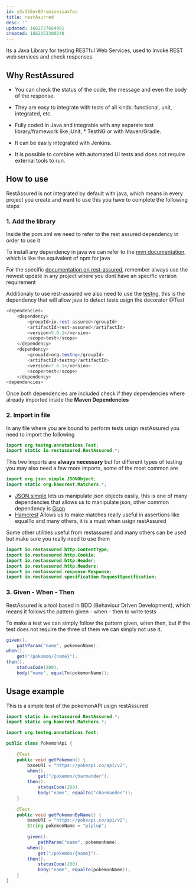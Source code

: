 ```yaml
---
id: y3v355ov07rsmiseisavfeu
title: restAsurred
desc: ''
updated: 1662727664901
created: 1662153300240
---
```



Its a Java Library for testing RESTful Web Services, used to invoke REST web services and check responses

## Why RestAssured

* You can check the status of the code, the message and even the body of the response.

* They are easy to integrate with tests of all kinds: functional, unit, integrated, etc.  

* Fully coded in Java and integrable with any separate test library/framework like jUnit, * TestNG or with Maven/Gradle.  

* It can be easily integrated with Jenkins.  

* It is possible to combine with automated UI tests and does not require external tools to run.  

## How to use

RestAssured is not integrated by default with java, which means in every project you create and want to use this you have to complete the following steps 

### 1. Add the library

Inside the pom.xml we need to refer to the rest assured dependency in order to use it

To install any dependency in java we can refer to the [mvn documentation](https://mvnrepository.com), which is like the equivalent of npm for java 

For the specific [documentation on rest-assured](https://mvnrepository.com/artifact/io.rest-assured/rest-assured), remember always use the newest update in any project where you dont have an specific version requirement

Additionaly to use rest-assured we also need to use the [testng](https://mvnrepository.com/artifact/org.testng/testng), this is the dependency that will allow java to detect tests usign the decorator @Test

```java
<dependencies>
  	<dependency>
	    <groupId>io.rest-assured</groupId>
	    <artifactId>rest-assured</artifactId>
	    <version>5.0.1</version>
	    <scope>test</scope>
	</dependency>
	<dependency>
	    <groupId>org.testng</groupId>
	    <artifactId>testng</artifactId>
	    <version>7.6.1</version>
	    <scope>test</scope>
	</dependency>
<dependencies>
```

Once both dependencies are included check if they dependencies where already imported inside the **Maven Dependencies**

### 2. Import in file

In any file where you are bound to perform tests usign restAssured you need to import the following

```java
import org.testng.annotations.Test;
import static io.restassured.RestAssured.*;
```

This two imports are **always necessary** but for different types of testing you may also need a few more imports, some of the most common are

```java
import org.json.simple.JSONObject;
import static org.hamcrest.Matchers.*;
```

* [JSON.simple](https://mvnrepository.com/artifact/com.googlecode.json-simple/json-simple) lets us manipulate json objects easily, this is one of many dependencies that allows us to manipulate json, other common dependency is [Gson](https://mvnrepository.com/artifact/com.google.code.gson/gson)
* [Hamcrest](https://mvnrepository.com/artifact/org.hamcrest/hamcrest) Allows us to make matches really useful in assertions like equalTo and many others, it is a must when usign restAssured

Some other utilities useful from restassured and many others can be used but make sure you really need to use them

```java
import io.restassured.http.ContentType;
import io.restassured.http.Cookie;
import io.restassured.http.Header;
import io.restassured.http.Headers;
import io.restassured.response.Response;
import io.restassured.specification.RequestSpecification;
```

### 3. Given - When - Then 

RestAssured is a tool based in BDD (Behaviour Driven Development), which means it follows the pattern given - when - then to write tests

To make a test we can simply follow the pattern given, when then, but if the test does not require the three of them we can simply not use it.

```java
given().
	pathParam("name", pokemonName).
when().
	get("/pokemon/{name}").
then().
	statusCode(200).
	body("name", equalTo(pokemonName));
```

## Usage example

This is a simple test of the pokemonAPI usign restAssured

```java
import static io.restassured.RestAssured.*;
import static org.hamcrest.Matchers.*;

import org.testng.annotations.Test;

public class PokemonApi {
	
	@Test
	public void getPokemon() {
		baseURI = "https://pokeapi.co/api/v2";
		when().
			get("/pokemon/charmander").
		then().
			statusCode(200).
			body("name", equalTo("charmander"));
	}
	
	@Test
	public void getPokemonByName() {
		baseURI = "https://pokeapi.co/api/v2";
		String pokemonName = "piplup";
		
		given().
			pathParam("name", pokemonName).
		when().
			get("/pokemon/{name}").
		then().
			statusCode(200).
			body("name", equalTo(pokemonName));
	}
}
```




